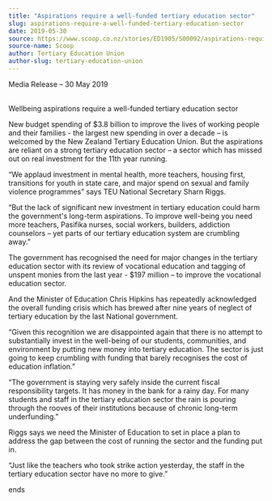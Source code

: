 ```yaml
---
title: "Aspirations require a well-funded tertiary education sector"
slug: aspirations-require-a-well-funded-tertiary-education-sector
date: 2019-05-30
source: https://www.scoop.co.nz/stories/ED1905/S00092/aspirations-require-a-well-funded-tertiary-education-sector.htm
source-name: Scoop
author: Tertiary Education Union
author-slug: tertiary-education-union
---
```


<p>Media Release – 30 May 2019</p>

<p><br>Wellbeing aspirations
require a well-funded tertiary education sector</p>

<p>New budget
spending of $3.8 billion to improve the lives of working
people and their families - the largest new spending in over
a decade – is welcomed by the New Zealand Tertiary
Education Union. But the aspirations are reliant on a strong
tertiary education sector – a sector which has missed out
on real investment for the 11th year running.</p>

<p>“We
applaud investment in mental health, more teachers, housing
first, transitions for youth in state care, and major spend
on sexual and family violence programmes” says TEU
National Secretary Sharn Riggs.</p>

<p>“But the lack of
significant new investment in tertiary education could harm
the government's long-term aspirations. To improve
well-being you need more teachers, Pasifika nurses, social
workers, builders, addiction counselors – yet parts of our
tertiary education system are crumbling away.”</p>

<p>The
government has recognised the need for major changes in the
tertiary education sector with its review of vocational
education and tagging of unspent monies from the last year -
$197 million – to improve the vocational education
sector.</p>

<p>And the Minister of Education Chris Hipkins has
repeatedly acknowledged the overall funding crisis which has
brewed after nine years of neglect of tertiary education by
the last National government.</p>

<p>“Given this recognition we
are disappointed again that there is no attempt to
substantially invest in the well-being of our students,
communities, and environment by putting new money into
tertiary education. The sector is just going to keep
crumbling with funding that barely recognises the cost of
education inflation.”<p>

<p>“The government is staying very
safely inside the current fiscal responsibility targets. It
has money in the bank for a rainy day. For many students and
staff in the tertiary education sector the rain is pouring
through the rooves of their institutions because of chronic
long-term underfunding.”</p>

<p>Riggs says we need the Minister
of Education to set in place a plan to address the gap
between the cost of running the sector and the funding put
in.</p>

<p>“Just like the teachers who took strike action
yesterday, the staff in the tertiary education sector have
no more to
give.”</p>

<p>ends<p>

<p></p>